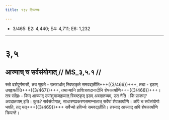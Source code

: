 ```yaml
---
title: १३४ टिप्पण्यः

---
```

- 3/465: E2: 4,440; E4: 4,711; E6: 1,232

____________________________________________


# ३,५

## आज्याच् च सर्वसंयोगात् // MS_३,५.१ //

स्तो दर्शपूर्णमासौ, तत्र श्रूयते - उत्तरार्धात् स्विष्टकृते समवद्यतीति+++({3/466})+++, तथा - इडाम् उपह्वयतीति+++({3/467})+++, तथान्यानि प्राशित्रावदानादीनि शेषकार्याणि+++({3/468})+++। तत्र संदेहः - किम् आज्याद् उपांशुयाजद्रव्यात् स्विष्टकृद् इडम् अवदातव्यम्, उत नेति। किं प्राप्तम्? अवदातव्यम् इति। कुतः? सर्वसंयोगात्, साधारणप्रकरणसमाम्नातात् सर्वेषां शेषकार्याणि। अपि च सर्वसंयोगो भवति, तद् यत्+++({3/469})+++ सर्वेभ्यो हविर्भ्यः समवद्यतीति। तस्माद् आज्याद् अपि शेषकार्याणि क्रियन्ते।
